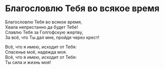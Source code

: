 # Благословлю Тебя во всякое время
Благословлю Тебя во всякое время,  
Хвала непрестанно да будет Тебе!  
Славлю Тебя за Гoлгофскую жертву,  
За всё, что Ты дал мне, пройдя через крест!  
  
Всё, что я имею, исходит от Тебя:  
Спасенье моё, надежда моя.  
Всё, что я имею, исходит от Тебя:  
Ты сила и жизнь моя!
